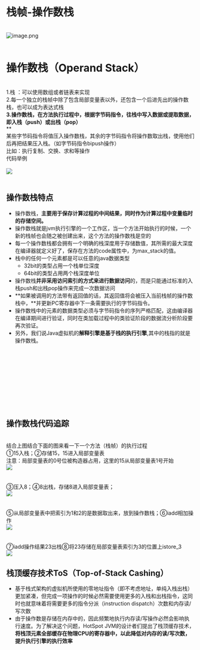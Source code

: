 # 栈帧-操作数栈


<br />![image.png](https://cdn.nlark.com/yuque/0/2020/png/244997/1589865088150-744bb718-f3fa-4ce3-acc8-87792aa44898.png#align=left&display=inline&height=436&margin=%5Bobject%20Object%5D&name=image.png&originHeight=292&originWidth=414&size=19933&status=done&style=none&width=618#align=left&display=inline&height=292&margin=%5Bobject%20Object%5D&originHeight=292&originWidth=414&status=done&style=none&width=414)<br />
<br />

<a name="9b636446"></a>
# 操作数栈（Operand Stack）

<br />1.栈 ：可以使用数组或者链表来实现<br />2.每一个独立的栈帧中除了包含局部变量表以外，还包含一个后进先出的操作数栈，也可以成为表达式栈<br />**3.操作数栈，在方法执行过程中，根据字节码指令，往栈中写入数据或提取数据，即入栈（push）或出栈（pop）**<br />**<br />某些字节码指令将值压入操作数栈，其余的字节码指令将操作数取出栈，使用他们后再把结果压入栈。（如字节码指令bipush操作）<br />比如：执行复制、交换、求和等操作<br />代码举例<br /> <br />![](https://cdn.nlark.com/yuque/0/2020/png/244997/1589896825570-04763369-0857-4cf1-a973-1d678f47416d.png#align=left&display=inline&height=313&margin=%5Bobject%20Object%5D&originHeight=656&originWidth=1784&size=0&status=done&style=none&width=851#align=left&display=inline&height=656&margin=%5Bobject%20Object%5D&originHeight=656&originWidth=1784&status=done&style=none&width=1784)<br /> <br />

<a name="8b63c166"></a>
## 操作数栈特点


- 操作数栈，**主要用于保存计算过程的中间结果，同时作为计算过程中变量临时的存储空间。**
- 操作数栈就是jvm执行引擎的一个工作区，当一个方法开始执行的时候，一个新的栈帧也会随之被创建出来，这个方法的操作数栈是空的
- 每一个操作数栈都会拥有一个明确的栈深度用于存储数值，其所需的最大深度在编译器就定义好了，保存在方法的code属性中，为max_stack的值。
- 栈中的任何一个元素都是可以任意的java数据类型
   - 32bit的类型占用一个栈单位深度
   - 64bit的类型占用两个栈深度单位
- 操作数栈**并非采用访问索引的方式来进行数据访问**的，而是只能通过标准的入栈push和出栈pop操作来完成一次数据访问
- **如果被调用的方法带有返回值的话，其返回值将会被压入当前栈帧的操作数栈中，**并更新PC寄存器中下一条需要执行的字节码指令。
- 操作数栈中的元素的数据类型必须与字节码指令的序列严格匹配，这由编译器在编译期间进行验证，同时在类加载过程中的类验证阶段的数据流分析阶段要再次验证。
- 另外，我们说Java虚拟机的**解释引擎是基于栈的执行引擎**,其中的栈指的就是操作数栈。


<br />
<br />
<br />
<br />
<br />
<br />
<br />
<br />
<br />

<a name="124ec189"></a>
## 操作数栈代码追踪

<br />结合上图结合下面的图来看一下一个方法（栈帧）的执行过程<br />①15入栈；②存储15，15进入局部变量表<br />注意：局部变量表的0号位被构造器占用，这里的15从局部变量表1号开始<br />![](https://cdn.nlark.com/yuque/0/2020/png/244997/1589896825578-9632a14a-d8a9-404a-b9bb-1721951fb91e.png#align=left&display=inline&height=422&margin=%5Bobject%20Object%5D&originHeight=908&originWidth=1808&size=0&status=done&style=none&width=841#align=left&display=inline&height=908&margin=%5Bobject%20Object%5D&originHeight=908&originWidth=1808&status=done&style=none&width=1808)<br /> <br /> <br />③压入8；④8出栈，存储8进入局部变量表；<br />![](https://cdn.nlark.com/yuque/0/2020/png/244997/1589896825587-0d71aa2e-17f9-4394-a278-00a343a03580.png#align=left&display=inline&height=441&margin=%5Bobject%20Object%5D&originHeight=912&originWidth=1786&size=0&status=done&style=none&width=864#align=left&display=inline&height=912&margin=%5Bobject%20Object%5D&originHeight=912&originWidth=1786&status=done&style=none&width=1786)<br /> <br /> <br />⑤从局部变量表中把索引为1和2的是数据取出来，放到操作数栈；⑥iadd相加操作<br />![](https://cdn.nlark.com/yuque/0/2020/png/244997/1589896825571-bff81ddc-0ab3-4042-85dd-842b25f0fed9.png#align=left&display=inline&height=463&margin=%5Bobject%20Object%5D&originHeight=922&originWidth=1780&size=0&status=done&style=none&width=894#align=left&display=inline&height=922&margin=%5Bobject%20Object%5D&originHeight=922&originWidth=1780&status=done&style=none&width=1780)<br /> <br /> <br />⑦iadd操作结果23出栈⑧将23存储在局部变量表索引为3的位置上istore_3<br />![](https://cdn.nlark.com/yuque/0/2020/png/244997/1589896825664-d578dec0-1d72-4b13-a1fd-0b76b4c9e43e.png#align=left&display=inline&height=454&margin=%5Bobject%20Object%5D&originHeight=920&originWidth=1796&size=0&status=done&style=none&width=886#align=left&display=inline&height=920&margin=%5Bobject%20Object%5D&originHeight=920&originWidth=1796&status=done&style=none&width=1796)<br />

<a name="75d896e3"></a>
## 栈顶缓存技术ToS（Top-of-Stack Cashing）


- 基于栈式架构的虚拟机所使用的零地址指令（即不考虑地址，单纯入栈出栈）更加紧凑，但完成一项操作的时候必然需要使用更多的入栈和出栈指令，这同时也就意味着将需要更多的指令分派（instruction dispatch）次数和内存读/写次数
- 由于操作数是存储在内存中的，因此频繁地执行内存读/写操作必然会影响执行速度。为了解决这个问题，HotSpot JVM的设计者们提出了栈顶缓存技术，**将栈顶元素全部缓存在物理CPU的寄存器中，以此降低对内存的读/写次数，提升执行引擎的执行效率**
